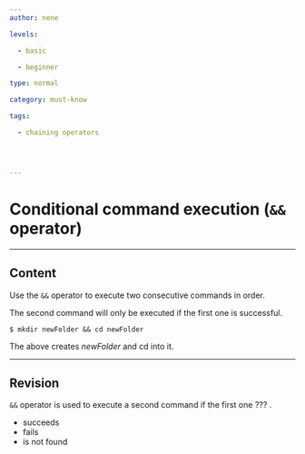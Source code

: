 ```yaml
---
author: nene

levels:

  - basic

  - beginner

type: normal

category: must-know

tags:

  - chaining operators




---
```


# Conditional command execution (`&&` operator)

---
## Content

Use the `&&` operator to execute two consecutive commands in order.

The second command will only be executed if the first one is successful.


```
$ mkdir newFolder && cd newFolder
```


The above creates *newFolder* and cd into it.

---
## Revision

`&&` operator is used to execute a second command if the first one ??? .


* succeeds
* fails
* is not found

 
